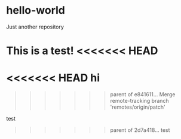 # hello-world
Just another repository

This is a test!
<<<<<<< HEAD
=======


<<<<<<< HEAD
hi
=======

>>>>>>> parent of e841611... Merge remote-tracking branch 'remotes/origin/patch'


test
>>>>>>> parent of 2d7a418... test
